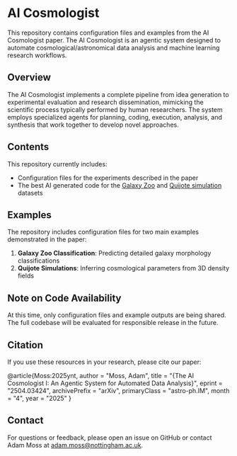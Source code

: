 # AI Cosmologist

This repository contains configuration files and examples from the AI Cosmologist paper. The AI Cosmologist is an agentic system designed to automate cosmological/astronomical data analysis and machine learning research workflows.

## Overview

The AI Cosmologist implements a complete pipeline from idea generation to experimental evaluation and research dissemination, mimicking the scientific process typically performed by human researchers. The system employs specialized agents for planning, coding, execution, analysis, and synthesis that work together to develop novel approaches.

## Contents

This repository currently includes:
- Configuration files for the experiments described in the paper
- The best AI generated code for the [Galaxy Zoo](https://github.com/adammoss/aicosmologist/blob/main/examples/galaxy-zoo/main.py) and [Quijote simulation](https://github.com/adammoss/aicosmologist/blob/main/examples/quijote-simulations-3D/main.py) datasets

## Examples

The repository includes configuration files for two main examples demonstrated in the paper:
1. **Galaxy Zoo Classification**: Predicting detailed galaxy morphology classifications
2. **Quijote Simulations**: Inferring cosmological parameters from 3D density fields

## Note on Code Availability

At this time, only configuration files and example outputs are being shared. The full codebase will be evaluated for responsible release in the future.

## Citation

If you use these resources in your research, please cite our paper:

@article{Moss:2025ynt,
    author = "Moss, Adam",
    title = "{The AI Cosmologist I: An Agentic System for Automated Data Analysis}",
    eprint = "2504.03424",
    archivePrefix = "arXiv",
    primaryClass = "astro-ph.IM",
    month = "4",
    year = "2025"
}

## Contact

For questions or feedback, please open an issue on GitHub or contact Adam Moss at [adam.moss@nottingham.ac.uk](mailto:adam.moss@nottingham.ac.uk).

